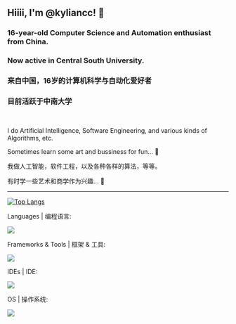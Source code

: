 ## Hiiii, I'm @kyliancc! 👋

### 16-year-old Computer Science and Automation enthusiast from China.

### Now active in Central South University.

### 来自中国，16岁的计算机科学与自动化爱好者

### 目前活跃于中南大学

<br>

I do Artificial Intelligence, Software Engineering, and various kinds of Algorithms, etc.

Sometimes learn some art and bussiness for fun... 🤫

我做人工智能，软件工程，以及各种各样的算法，等等。

有时学一些艺术和商学作为兴趣... 🤫

---

[![Top Langs](https://github-readme-stats.vercel.app/api/top-langs/?username=kyliancc&layout=compact)](https://github.com/anuraghazra/github-readme-stats)

Languages | 编程语言:

[![](https://skillicons.dev/icons?i=c,cpp,java,html,css,js,py)](https://skillicons.dev)

Frameworks & Tools | 框架 & 工具:

[![](https://skillicons.dev/icons?i=pytorch,qt,nodejs,vue,jquery,spring,fastapi,mysql)](https://skillicons.dev)

IDEs | IDE:

[![](https://skillicons.dev/icons?i=pycharm,clion,webstorm,idea,vscode)](https://skillicons.dev)

OS | 操作系统:

[![](https://skillicons.dev/icons?i=linux,windows)](https://skillicons.dev)
